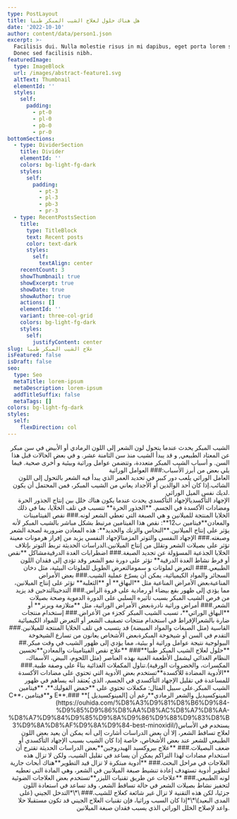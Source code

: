 ```yaml
---
type: PostLayout
title: هل هناك حلول لعلاج الشيب المبكر طبيا
date: '2022-10-10'
author: content/data/person1.json
excerpt: >-
  Facilisis dui. Nulla molestie risus in mi dapibus, eget porta lorem semper.
  Donec sed facilisis nibh.
featuredImage:
  type: ImageBlock
  url: /images/abstract-feature1.svg
  altText: Thumbnail
  elementId: ''
  styles:
    self:
      padding:
        - pt-0
        - pl-0
        - pb-0
        - pr-0
bottomSections:
  - type: DividerSection
    title: Divider
    elementId: ''
    colors: bg-light-fg-dark
    styles:
      self:
        padding:
          - pt-3
          - pl-3
          - pb-3
          - pr-3
  - type: RecentPostsSection
    title:
      type: TitleBlock
      text: Recent posts
      color: text-dark
      styles:
        self:
          textAlign: center
    recentCount: 3
    showThumbnail: true
    showExcerpt: true
    showDate: true
    showAuthor: true
    actions: []
    elementId: ''
    variant: three-col-grid
    colors: bg-light-fg-dark
    styles:
      self:
        justifyContent: center
slug: علاج الشيب المبكر طبيا
isFeatured: false
isDraft: false
seo:
  type: Seo
  metaTitle: lorem-ipsum
  metaDescription: lorem-ipsum
  addTitleSuffix: false
  metaTags: []
colors: bg-light-fg-dark
styles:
  self:
    flexDirection: col
---
```

<div style="text-align: right">الشيب المبكر يحدث عندما يتحول لون الشعر إلى اللون الرمادي أو الأبيض في سن مبكر عن المعتاد الطبيعي, و قد يبدأ الشيب منذ سن الثامنة عشر. و في بعض الحالات قبل هذا السن. و أسباب الشيب المبكر متعددة، وتتضمن عوامل وراثية وبيئية و أخرى صحية. فيما يلي بعض من أبرز الأسباب:### العوامل الوراثية</div>

<div style="text-align: right">العامل الوراثي يلعب دور كبير في تحديد العمر الذي يبدأ فيه الشعر بالتحول إلى اللون الشائب.إذا كان أحد الوالدين أو الأجداد يعاني من الشيب المبكر، فمن المحتمل أن يكون لديك نفس الميل الوراثي.</div>

<div style="text-align: right">الإجهاد التأكسديالإجهاد التأكسدي يحدث عندما يكون هناك خلل بين إنتاج الجذور الحرة ومضادات الأكسدة في الجسم.
**الجذور الحرة** تتسبب في تلف الخلايا، بما في ذلك الخلايا المنتجة للميلانين و هي الصبغة التي تعطي الشعر لونه.### نقص الفيتامينات والمعادن**فيتامين ب12**: نقص هذا الفيتامين مرتبط بشكل مباشر بالشيب المبكر لأنه يؤثر على إنتاج الميلانين.**النحاس والزنك والحديد**: هذه المعادن ضرورية لصحة الشعر وصبغته.### الإجهاد النفسي والتوتر المزمنالإجهاد النفسي يزيد من إفراز هرمونات معينة تؤثر على بصيلات الشعر وتقلل من إنتاج الميلانين.الدراسات الحديثة تربط التوتر بإتلاف الخلايا الجذعية المسؤولة عن تجديد الصبغة.### اضطرابات الغدة الدرقيةمشاكل **نقص أو فرط نشاط الغدة الدرقية** تؤثر على دورة نمو الشعر وقد تؤدي إلى فقدان اللون الطبيعي.### التعرض لملوثات و سمومالتعرض الطويل للملوثات البيئية، مثل دخان السجائر والمواد الكيميائية، يمكن أن يسرّع عملية الشيب.### بعض الأمراض المناعيةبعض الأمراض المناعية مثل **البهاق** أو **الثعلبة** تؤثر على إنتاج الميلانين، مما يؤدي إلى ظهور بقع بيضاء أو رمادية على فروة الرأس.### التدخينالتدخين قد يزيد من فرص الشيب المبكر بسبب تأثيره السلبي على الدورة الدموية وصحة بصيلات الشعر.### أمراض وراثية نادرةبعض الأمراض الوراثية، مثل **متلازمة ويرنر** أو **البهاق الوراثي**، تسبب الشيب المبكر كجزء من الأعراض.### إستخدام منتجات ضارة بالشعرالإفراط في استخدام منتجات تصفيف الشعر أو التعرض للمواد الكيميائية القاسية (مثل الصبغات والمواد المبيضة) قد يتسبب في تلف الخلايا المنتجة للميلانين.### التقدم في السن أو شيخوخة المبكرةبعض الأشخاص يعانون من تسارع الشيخوخة البيولوجية نتيجة عوامل وراثية أو بيئية، مما يؤدي إلى ظهور الشيب في وقت مبكر.## **حلول لعلاج الشيب المبكر طبيا**### **علاج نقص الفيتامينات والمعادن**تحسين النظام الغذائي ليشمل الأطعمة الغنية بهذه العناصر (مثل اللحوم، البيض، الأسماك، المكسرات، والخضروات الورقية).تناول المكملات الغذائية بناءً على وصفة طبية.### **الأدوية المضادة للأكسدة**تستخدم بعض الأدوية التي تحتوي على مضادات الأكسدة للمساعدة في تقليل الإجهاد التأكسدي في الجسم، الذي يُعتقد أنه يساهم في ظهور الشيب المبكر.على سبيل المثال: مكملات تحتوي على **حمض الفوليك**، **فيتامين C**، و**فيتامين E**.### **المينوكسيديل والشعر الرمادي**رغم أن [المينوكسيديل ](https://ouhida.com/%D8%A3%D9%81%D8%B6%D9%84-%D9%85%D9%86%D8%AA%D8%AC%D8%A7%D8%AA-%D8%A7%D9%84%D9%85%D9%8A%D9%86%D9%88%D9%83%D8%B3%D9%8A%D8%AF%D9%8A%D9%84-best-minoxidil/)يستخدم في الأساس لعلاج تساقط الشعر، إلا أن بعض الدراسات أشارت إلى أنه يمكن أن يعيد بعض اللون الطبيعي للشعر عند بعض الأشخاص، خاصة إذا كان الشيب بسبب الإجهاد التأكسدي أو ضعف البصيلات.### **علاج بيروكسيد الهيدروجين**بعض الدراسات الحديثة تقترح أن استخدام مضادات لهذا التراكم يمكن أن يساعد في تقليل الشيب، ولكن لا تزال هذه العلاجات في مراحل البحث.### **أدوية مبتكرة لا تزال قيد التطوير**هناك أبحاث جارية لتطوير أدوية تستهدف إعادة تنشيط صبغة الميلانين في الشعر، وهي المادة التي تعطيه لونه الطبيعي.### **علاجات عن طريق تقنيات الليزر**تستخدم بعض العلاجات الضوئية لتحفيز نشاط بصيلات الشعر في حالة تساقط الشعر، وقد تساعد في استعادة اللون جزئيا، لكن هذه التقنية لا تزال غير شائعة كعلاج للشيب.### \*\*التدخل الجيني (على المدى البعيد)\*\*إذا كان السبب وراثيا، فإن تقنيات العلاج الجيني قد تكون مستقبلا حلا واعد لإصلاح الخلل الوراثي الذي يسبب فقدان صبغة الميلانين.</div>

</div>
